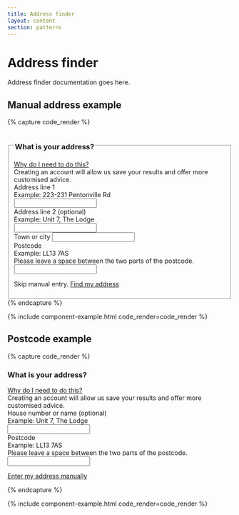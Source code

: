 ```yaml
---
title: Address finder
layout: content
section: patterns
---
```


# Address finder

Address finder documentation goes here.



## Manual address example

{% capture code_render %}
<fieldset>
  <legend><h3 class="h4 mb-2">What is your address?</h3></legend>
  <div class="mb-4">
    <a class="hint-link" data-bs-toggle="collapse" href="#collapseExample" role="button" aria-expanded="false" aria-controls="collapseExample">
        Why do I need to do this?
      </a>
    <div class="collapse" id="collapseExample">
      <div class="hint-body">
        Creating an account will allow us save your results and offer more customised advice. 
      </div>
    </div>
  </div>
  <div class="mb-4">
    <label for="address_1" class="form-label">Address line 1</label>
    <div class="form-text">Example: 223-231 Pentonville Rd</div>
    <input type="text" class="form-control" id="address_1">
  </div>
  <div class="mb-4">
    <label for="address_2" class="form-label">Address line 2 (optional)</label>
    <div class="form-text">Example: Unit 7, The Lodge</div>
    <input type="text" class="form-control" id="address_2">
  </div>
  <div class="mb-4">
    <label for="address_3" class="form-label">Town or city</label>
    <input type="text" class="form-control" id="address_3">
  </div>
  <div class="mb-4">
    <label for="postcode" class="form-label">Postcode</label>
    <div class="form-text">Example: LL13 7AS<br>
  Please leave a space between the two parts of the postcode.</div>
    <input type="text" class="form-control" id="postcode">
  </div>
  <p>Skip manual entry. <a href="#">Find my address</a></p>
</fieldset>
{% endcapture %}

{% include component-example.html code_render=code_render %}

## Postcode example

{% capture code_render %}
<h3 class="h4 mb-2">What is your address?</h3>
<div class="mb-4">
  <a class="hint-link" data-bs-toggle="collapse" href="#collapseExample2" role="button" aria-expanded="false" aria-controls="collapseExample2">
      Why do I need to do this?
    </a>
  <div class="collapse" id="collapseExample2">
    <div class="hint-body">
      Creating an account will allow us save your results and offer more customised advice. 
    </div>
  </div>
</div>
<div class="mb-4">
  <label for="address_1" class="form-label">House number or name (optional)</label>
  <div class="form-text">Example: Unit 7, The Lodge</div>
  <input type="text" class="form-control" id="address_1">
</div>
<div class="mb-4">
  <label for="postcode" class="form-label">Postcode</label>
  <div class="form-text">Example: LL13 7AS<br>
Please leave a space between the two parts of the postcode.</div>
  <input type="text" class="form-control" id="postcode">
</div>
<p><a href="#">Enter my address manually</a></p>
{% endcapture %}

{% include component-example.html code_render=code_render %}